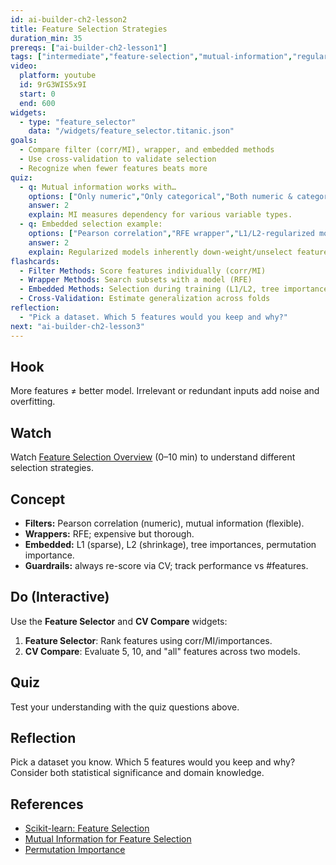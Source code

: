 ```yaml
---
id: ai-builder-ch2-lesson2
title: Feature Selection Strategies
duration_min: 35
prereqs: ["ai-builder-ch2-lesson1"]
tags: ["intermediate","feature-selection","mutual-information","regularization"]
video:
  platform: youtube
  id: 9rG3WIS5x9I
  start: 0
  end: 600
widgets:
  - type: "feature_selector"
    data: "/widgets/feature_selector.titanic.json"
goals:
  - Compare filter (corr/MI), wrapper, and embedded methods
  - Use cross-validation to validate selection
  - Recognize when fewer features beats more
quiz:
  - q: Mutual information works with…
    options: ["Only numeric","Only categorical","Both numeric & categorical","Only text"]
    answer: 2
    explain: MI measures dependency for various variable types.
  - q: Embedded selection example:
    options: ["Pearson correlation","RFE wrapper","L1/L2-regularized models","Random selection"]
    answer: 2
    explain: Regularized models inherently down-weight/unselect features.
flashcards:
  - Filter Methods: Score features individually (corr/MI)
  - Wrapper Methods: Search subsets with a model (RFE)
  - Embedded Methods: Selection during training (L1/L2, tree importances)
  - Cross-Validation: Estimate generalization across folds
reflection:
  - "Pick a dataset. Which 5 features would you keep and why?"
next: "ai-builder-ch2-lesson3"
---
```


## Hook
More features ≠ better model. Irrelevant or redundant inputs add noise and overfitting.

## Watch
Watch [Feature Selection Overview](https://www.youtube.com/watch?v=9rG3WIS5x9I) (0–10 min) to understand different selection strategies.

## Concept
- **Filters:** Pearson correlation (numeric), mutual information (flexible).
- **Wrappers:** RFE; expensive but thorough.
- **Embedded:** L1 (sparse), L2 (shrinkage), tree importances, permutation importance.
- **Guardrails:** always re-score via CV; track performance vs #features.

## Do (Interactive)
Use the **Feature Selector** and **CV Compare** widgets:
1. **Feature Selector**: Rank features using corr/MI/importances.  
2. **CV Compare**: Evaluate 5, 10, and "all" features across two models.

## Quiz
Test your understanding with the quiz questions above.

## Reflection
Pick a dataset you know. Which 5 features would you keep and why? Consider both statistical significance and domain knowledge.

## References
- [Scikit-learn: Feature Selection](https://scikit-learn.org/stable/modules/feature_selection.html)  
- [Mutual Information for Feature Selection](https://scikit-learn.org/stable/modules/generated/sklearn.feature_selection.mutual_info_regression.html)  
- [Permutation Importance](https://scikit-learn.org/stable/modules/permutation_importance.html)
